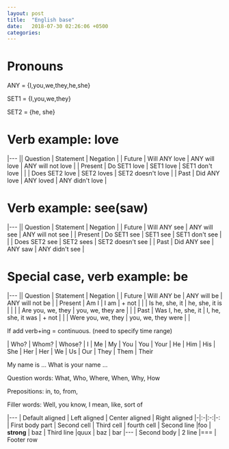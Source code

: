 ```yaml
---
layout: post
title:  "English base"
date:   2018-07-30 02:26:06 +0500
categories: 
---
```


# Pronouns

ANY = {I,you,we,they,he,she}

SET1 = {I,you,we,they}

SET2 = {he, she}

# Verb example: love

|---
|| Question | Statement | Negation |
| Future  | Will ANY love | ANY will love | ANY will not love |
| Present | Do SET1 love   | SET1 love   | SET1 don't love   |
|         | Does SET2 love | SET2 loves  | SET2 doesn't love |
| Past    | Did ANY love | ANY loved | ANY didn't love |

# Verb example: see(saw)

|---
|| Question | Statement | Negation |
| Future  | Will ANY see  | ANY will see | ANY will not see |
| Present | Do SET1 see   | SET1 see  | SET1 don't see    |
|         | Does SET2 see | SET2 sees | SET2 doesn't see  |
| Past    | Did ANY see   | ANY saw   | ANY didn't see    |


# Special case, verb example: be

|---
|| Question | Statement | Negation |
| Future  | Will ANY be       | ANY will be       | ANY will not be |
| Present | Am I              | I am              | + not |
|         | Is he, she, it    | he, she, it is    |  |
|         | Are you, we, they | you, we, they are |  |
| Past    | Was I, he, she, it | I, he, she, it was | + not |
|         | Were you, we, they | you, we, they were |  |

If add verb+ing = continuous. (need to specify time range)

| Who?  | Whom? | Whose?
| I     | Me    | My
| You   | You   | Your
| He    | Him   | His
| She   | Her   | Her
| We    | Us    | Our
| They  | Them  | Their

My name is ...
What is your name ...



Question words: What, Who, Where, When, Why, How

Prepositions: in, to, from,

Filler words: Well, you know, I mean, like, sort of


|---
| Default aligned | Left aligned | Center aligned | Right aligned
|-|:-|:-:|-:
| First body part | Second cell | Third cell | fourth cell
| Second line |foo | **strong** | baz
| Third line |quux | baz | bar
|---
| Second body
| 2 line
|===
| Footer row
